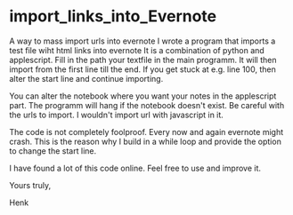 import_links_into_Evernote
==========================

A way to mass import urls into evernote
I wrote a program that imports a test file wiht html links into evernote
It is a combination of python and applescript. Fill in the path  your textfile in the
main programm. It will then import from the first line till the end. If you get stuck
at e.g. line 100, then alter the start line and continue importing.

You can alter the notebook where you want your notes in the applescript part. The programm will hang if
the notebook doesn't exist. Be careful with the urls to import. I wouldn't import url with javascript in it.

The code is not completely foolproof. Every now and again evernote might crash. This is the
reason why I build in a while loop and provide the option to change the start line.

I have found a lot of this code online. Feel free to use and improve it.

Yours truly,

Henk
